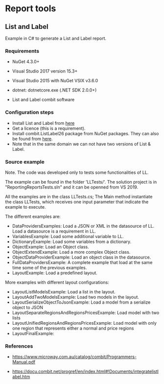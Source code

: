 # Report tools #

## List and Label ## 

Example in C# to generate a List and Label report.

### Requirements ###

* NuGet 4.3.0+

* Visual Studio 2017 version 15.3+

* Visual Studio 2015 with NuGet VSIX v3.6.0

* dotnet: dotnetcore.exe (.NET SDK 2.0.0+)

* List and Label combit software

### Configuration steps ###

* Install List and Label from [here](https://www.combit.com/)
* Get a licence (this is a requirement).
* Install combit.ListLabel26 package from NuGet packages. They can also be found from [here](https://www.nuget.org/profiles/combit).
* Note that in the same domain we can not have two versions of List & Label.


### Source example ###

Note. The code was developed only to tests some functionalities of LL.

The example can be found in the folder 'LLTests/'. The solution project is in "ReportingReportsTests.sln" and it can be openned from VS 2019.

All the examples are in the class LLTests.cs; The Main method instantiate the class LLTests, which receives one input parameter that indicate the example to execute.

The different examples are:

* DataProvidersExamples: Load a JSON or XML in the datasource of LL. Load a datasource is a requirement in LL. 
* VariablesExample: Load some additional variable to LL.
* DictionaryExample: Load some variables from a dictionary.
* ObjectExample: Load an Object class. 
* ObjectExtendExample: Load a more complex Object class.
* ObjectDataProviderExample: Load an object class in the datasource.
* FullDataProvidersExample: A complete example that load at the same time some of the previous examples.
* LayoutExample: Load a predefined layout.

More examples with different layout configurations:

* LayoutListModelsExample: Load a list in the layout.
* LayoutAddTwoModelsExample: Load two models in the layout.
* LayoutSerializeObjectToJsonExample: Load a model from a serialize object to JSON
* LayoutSeparateRegionsAndRegionsPricesExample: Load model with two lists
* LayoutUnifiedRegionsAndRegionsPricesExample: Load model with only one region that represents either a normal and price regions
* LayoutFinalExample:


### References ###

* https://www.microway.com.au/catalog/combit/Programmers-Manual.pdf

* https://docu.combit.net/progref/en/index.html#!Documents/integratelistlabel.htm
